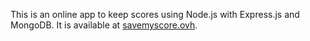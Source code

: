 This is an online app to keep scores using Node.js with Express.js and MongoDB. It is available at <a href='http://savemyscore.ovh'> savemyscore.ovh</a>.
